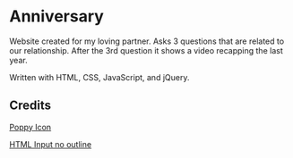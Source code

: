 # Anniversary

Website created for my loving partner. Asks 3 questions that are related to our relationship. After the 3rd question it shows a video recapping the last year.

Written with HTML, CSS, JavaScript, and jQuery.

## Credits

[Poppy Icon](https://icons8.com/icon/UJQXKHD3IfgG/poppy)

[HTML Input no outline](https://stackoverflow.com/a/3397158)